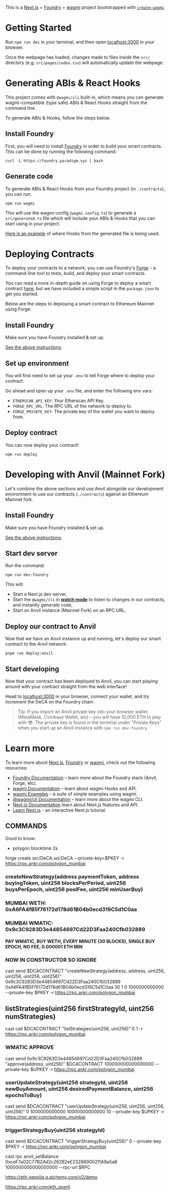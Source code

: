 This is a [Next.js](https://nextjs.org) + [Foundry](https://book.getfoundry.sh/) + [wagmi](https://wagmi.sh) project bootstrapped with [`create-wagmi`](https://github.com/wagmi-dev/wagmi/tree/main/packages/create-wagmi)

# Getting Started

Run `npm run dev` in your terminal, and then open [localhost:3000](http://localhost:3000) in your browser.

Once the webpage has loaded, changes made to files inside the `src/` directory (e.g. `src/pages/index.tsx`) will automatically update the webpage.

# Generating ABIs & React Hooks

This project comes with `@wagmi/cli` built-in, which means you can generate wagmi-compatible (type safe) ABIs & React Hooks straight from the command line.

To generate ABIs & Hooks, follow the steps below.

## Install Foundry

First, you will need to install [Foundry](https://book.getfoundry.sh/getting-started/installation) in order to build your smart contracts. This can be done by running the following command:

```
curl -L https://foundry.paradigm.xyz | bash
```

## Generate code

To generate ABIs & React Hooks from your Foundry project (in `./contracts`), you can run:

```
npm run wagmi
```

This will use the wagmi config (`wagmi.config.ts`) to generate a `src/generated.ts` file which will include your ABIs & Hooks that you can start using in your project.

[Here is an example](./src/components/DeCA.tsx) of where Hooks from the generated file is being used.

# Deploying Contracts

To deploy your contracts to a network, you can use Foundry's [Forge](https://book.getfoundry.sh/forge/) – a command-line tool to tests, build, and deploy your smart contracts.

You can read a more in-depth guide on using Forge to deploy a smart contract [here](https://book.getfoundry.sh/forge/deploying), but we have included a simple script in the `package.json` to get you started.

Below are the steps to deploying a smart contract to Ethereum Mainnet using Forge:

## Install Foundry

Make sure you have Foundry installed & set up.

[See the above instructions](#install-foundry).

## Set up environment

You will first need to set up your `.env` to tell Forge where to deploy your contract.

Go ahead and open up your `.env` file, and enter the following env vars:

- `ETHERSCAN_API_KEY`: Your Etherscan API Key.
- `FORGE_RPC_URL`: The RPC URL of the network to deploy to.
- `FORGE_PRIVATE_KEY`: The private key of the wallet you want to deploy from.

## Deploy contract

You can now deploy your contract!

```
npm run deploy
```

# Developing with Anvil (Mainnet Fork)

Let's combine the above sections and use Anvil alongside our development environment to use our contracts (`./contracts`) against an Ethereum Mainnet fork.

## Install Foundry

Make sure you have Foundry installed & set up.

[See the above instructions](#install-foundry).

## Start dev server

Run the command:

```
npm run dev:foundry
```

This will:

- Start a Next.js dev server,
- Start the `@wagmi/cli` in [**watch mode**](https://wagmi.sh/cli/commands/generate#options) to listen to changes in our contracts, and instantly generate code,
- Start an Anvil instance (Mainnet Fork) on an RPC URL.

## Deploy our contract to Anvil

Now that we have an Anvil instance up and running, let's deploy our smart contract to the Anvil network:

```
pnpm run deploy:anvil
```

## Start developing

Now that your contract has been deployed to Anvil, you can start playing around with your contract straight from the web interface!

Head to [localhost:3000](http://localhost:3000) in your browser, connect your wallet, and try increment the DeCA on the Foundry chain.

> Tip: If you import an Anvil private key into your browser wallet (MetaMask, Coinbase Wallet, etc) – you will have 10,000 ETH to play with 😎. The private key is found in the terminal under "Private Keys" when you start up an Anvil instance with `npm run dev:foundry`.

# Learn more

To learn more about [Next.js](https://nextjs.org), [Foundry](https://book.getfoundry.sh/) or [wagmi](https://wagmi.sh), check out the following resources:

- [Foundry Documentation](https://book.getfoundry.sh/) – learn more about the Foundry stack (Anvil, Forge, etc).
- [wagmi Documentation](https://wagmi.sh) – learn about wagmi Hooks and API.
- [wagmi Examples](https://wagmi.sh/examples/connect-wallet) – a suite of simple examples using wagmi.
- [@wagmi/cli Documentation](https://wagmi.sh/cli) – learn more about the wagmi CLI.
- [Next.js Documentation](https://nextjs.org/docs) learn about Next.js features and API.
- [Learn Next.js](https://nextjs.org/learn) - an interactive Next.js tutorial.

## COMMANDS

Good to know:

- polygon blocktime 2s

forge create src/DeCA.sol:DeCA --private-key=$PKEY -r https://rpc.ankr.com/polygon_mumbai

### createNewStrategy(address paymentToken, address buyingToken, uint256 blocksPerPeriod, uint256 buysPerEpoch, uint256 poolFee, uint256 minUserBuy)

### MUMBAI WETH: 0xA6FA4fB5f76172d178d61B04b0ecd319C5d1C0aa

### MUMBAI WMATIC: 0x9c3C9283D3e44854697Cd22D3Faa240Cfb032889

#### PAY WMATIC, BUY WETH, EVERY MINUTE (30 BLOCKS), SINGLE BUY EPOCH, NO FEE, 0.000001 ETH MIN

### NOW IN CONSTRUCTOR SO IGNORE

cast send $DCACONTRACT "createNewStrategy(address, address, uint256, uint256, uint256, uint256)" 0x9c3C9283D3e44854697Cd22D3Faa240Cfb032889 0xA6FA4fB5f76172d178d61B04b0ecd319C5d1C0aa 30 1 0 1000000000000 --private-key $PKEY -r https://rpc.ankr.com/polygon_mumbai

## listStrategies(uint256 firstStrategyId, uint256 numStrategies)

cast call $DCACONTRACT "listStrategies(uint256, uint256)" 0 1 -r https://rpc.ankr.com/polygon_mumbai

### WMATIC APPROVE

cast send 0x9c3C9283D3e44854697Cd22D3Faa240Cfb032889 "approve(address, uint256)" $DCACONTRACT 100000000000000000 --private-key $UPKEY -r https://rpc.ankr.com/polygon_mumbai

### userUpdateStrategy(uint256 strategyId, uint256 newBuyAmount, uint256 desiredPaymentBalance, uint256 epochsToBuy)

cast send $DCACONTRACT "userUpdateStrategy(uint256, uint256, uint256, uint256)" 0 1000000000000 10000000000000 10 --private-key $UPKEY -r https://rpc.ankr.com/polygon_mumbai

### triggerStrategyBuy(uint256 strategyId)

cast send $DCACONTRACT "triggerStrategyBuy(uint256)" 0 --private-key $PKEY -r https://rpc.ankr.com/polygon_mumbai


cast rpc anvil_setBalance 0xceF7a02C77B2Ad2c262B2eE232B89002f1A9a5aB 1000000000000000000 --rpc-url $RPC

https://eth-sepolia.g.alchemy.com/v2/demo

https://rpc.ankr.com/eth_goerli
